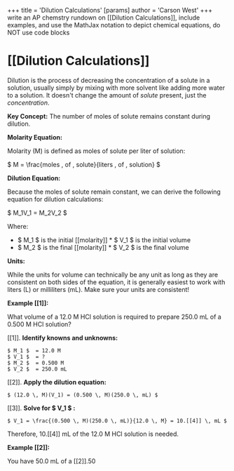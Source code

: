 +++
 title = 'Dilution Calculations'
[params]
	author = 'Carson West'
+++
write an AP chemstry rundown on [[Dilution Calculations]], include examples, and use the MathJax notation to depict chemical equations, do NOT use code blocks

# [[Dilution Calculations]] 
Dilution is the process of decreasing the concentration of a solute in a solution, usually simply by mixing with more solvent like adding more water to a solution.  It doesn't change the amount of *solute* present, just the *concentration*.

**Key Concept:** The number of moles of solute remains constant during dilution.

**Molarity Equation:**

Molarity (M) is defined as moles of solute per liter of solution:

 $ M = \frac{moles \, of \, solute}{liters \, of \, solution} $ 

**Dilution Equation:**

Because the moles of solute remain constant, we can derive the following equation for dilution calculations:

 $ M_1V_1 = M_2V_2 $ 

Where:

*  $ M_1 $  is the initial [[molarity]] *  $ V_1 $  is the initial volume
*  $ M_2 $  is the final [[molarity]] *  $ V_2 $  is the final volume


**Units:**

While the units for volume can technically be any unit as long as they are consistent on both sides of the equation, it is generally easiest to work with liters (L) or milliliters (mL).  Make sure your units are consistent!

**Example [[1]]:**

What volume of a 12.0 M HCl solution is required to prepare 250.0 mL of a 0.500 M HCl solution?

[[1]]. **Identify knowns and unknowns:**

    $ M_1 $  = 12.0 M
    $ V_1 $  = ?
    $ M_2 $  = 0.500 M
    $ V_2 $  = 250.0 mL

[[2]]. **Apply the dilution equation:**

    $ (12.0 \, M)(V_1) = (0.500 \, M)(250.0 \, mL) $ 

[[3]]. **Solve for  $ V_1 $ :**

    $ V_1 = \frac{(0.500 \, M)(250.0 \, mL)}{12.0 \, M} = 10.[[4]] \, mL $ 

Therefore, 10.[[4]] mL of the 12.0 M HCl solution is needed.


**Example [[2]]:**

You have 50.0 mL of a [[2]].50
